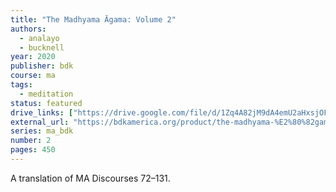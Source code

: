 ```yaml
---
title: "The Madhyama Āgama: Volume 2"
authors:
  - analayo
  - bucknell
year: 2020
publisher: bdk
course: ma
tags:
  - meditation
status: featured
drive_links: ["https://drive.google.com/file/d/1Zq4A82jM9dA4emU2aHxsjOFyDg_L0CIa/view?usp=drivesdk"]
external_url: "https://bdkamerica.org/product/the-madhyama-%E2%80%82gama-middle-length-discourses-volume-ii/"
series: ma_bdk
number: 2
pages: 450
---
```


A translation of MA Discourses 72–131.

